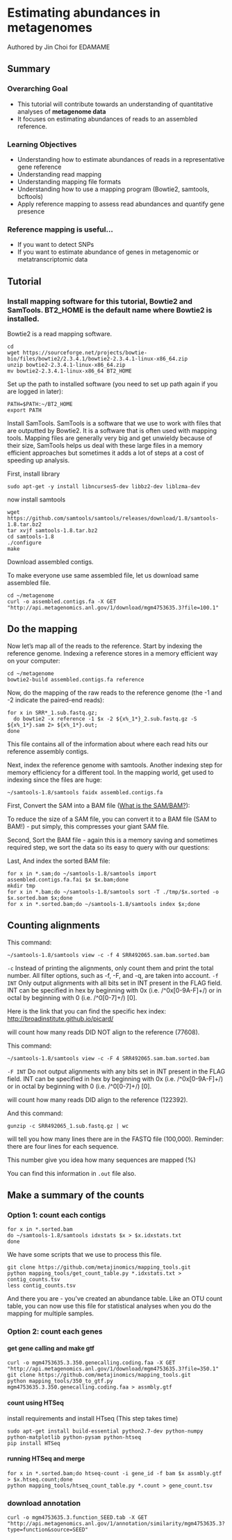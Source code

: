 # Estimating abundances in metagenomes

Authored by Jin Choi for EDAMAME

## Summary

### Overarching Goal
* This tutorial will contribute towards an understanding of quantitative analyses of **metagenome data**
* It focuses on estimating abundances of reads to an assembled reference.

### Learning Objectives
* Understanding how to estimate abundances of reads in a representative gene reference
* Understanding read mapping
* Understanding mapping file formats
* Understanding how to use a mapping program (Bowtie2, samtools, bcftools)
* Apply reference mapping to assess read abundances and quantify gene presence

### Reference mapping is useful... 
* If you want to detect SNPs
* If you want to estimate abundance of genes in metagenomic or metatranscriptomic data

## Tutorial

### Install mapping software for this tutorial, Bowtie2 and SamTools.  BT2_HOME is the default name where Bowtie2 is installed.
Bowtie2 is a read mapping software.

```
cd 
wget https://sourceforge.net/projects/bowtie-bio/files/bowtie2/2.3.4.1/bowtie2-2.3.4.1-linux-x86_64.zip
unzip bowtie2-2.3.4.1-linux-x86_64.zip
mv bowtie2-2.3.4.1-linux-x86_64 BT2_HOME
```

Set up the path to installed software  (you need to set up path again if you are logged in later):

```
PATH=$PATH:~/BT2_HOME
export PATH
```

Install SamTools.  SamTools is a software that we use to work with files that are outputted by Bowtie2.  It is a software that is often used with mapping tools.  Mapping files are generally very big and get unwieldy because of their size, SamTools helps us deal with these large files in a memory efficient approaches but sometimes it adds a lot of steps at a cost of speeding up analysis.

First, install library
```
sudo apt-get -y install libncurses5-dev libbz2-dev liblzma-dev
```
now install samtools
```
wget https://github.com/samtools/samtools/releases/download/1.8/samtools-1.8.tar.bz2
tar xvjf samtools-1.8.tar.bz2
cd samtools-1.8
./configure
make
```

Download assembled contigs.

To make everyone use same assembled file, let us download same assembled file.
```
cd ~/metagenome
curl -o assembled.contigs.fa -X GET "http://api.metagenomics.anl.gov/1/download/mgm4753635.3?file=100.1"
```


## Do the mapping
Now let’s map all of the reads to the reference. Start by indexing the reference genome.  Indexing a reference stores in a memory efficient way on your computer:

```
cd ~/metagenome
bowtie2-build assembled.contigs.fa reference
```
Now, do the mapping of the raw reads to the reference genome (the -1 and -2 indicate the paired-end reads):
```
for x in SRR*_1.sub.fastq.gz;
  do bowtie2 -x reference -1 $x -2 ${x%_1*}_2.sub.fastq.gz -S ${x%_1*}.sam 2> ${x%_1*}.out;
done
```

This file contains all of the information about where each read hits our reference assembly contigs.

Next, index the reference genome with samtools.  Another indexing step for memory efficiency for a different tool.  In the mapping world, get used to indexing since the files are huge:

```
~/samtools-1.8/samtools faidx assembled.contigs.fa
```

First, Convert the SAM into a BAM file ([What is the SAM/BAM?](https://samtools.github.io/hts-specs/SAMv1.pdf)):

To reduce the size of a SAM file, you can convert it to a BAM file (SAM to BAM!) - put simply, this compresses your giant SAM file.

Second, Sort the BAM file - again this is a memory saving and sometimes required step, we sort the data so its easy to query with our questions:

Last, And index the sorted BAM file:
```
for x in *.sam;do ~/samtools-1.8/samtools import assembled.contigs.fa.fai $x $x.bam;done
mkdir tmp
for x in *.bam;do ~/samtools-1.8/samtools sort -T ./tmp/$x.sorted -o $x.sorted.bam $x;done
for x in *.sorted.bam;do ~/samtools-1.8/samtools index $x;done
```

## Counting alignments
This command:
```
~/samtools-1.8/samtools view -c -f 4 SRR492065.sam.bam.sorted.bam
```
`-c` Instead of printing the alignments, only count them and print the total number. All filter options, such as -f, -F, and -q, are taken into account. `-f INT` Only output alignments with all bits set in INT present in the FLAG field. INT can be specified in hex by beginning with 0x (i.e. /^0x[0-9A-F]+/) or in octal by beginning with 0 (i.e. /^0[0-7]+/) [0]. 

Here is the link that you can find the specific hex index:
http://broadinstitute.github.io/picard/

will count how many reads DID NOT align to the reference (77608).

This command:

```
~/samtools-1.8/samtools view -c -F 4 SRR492065.sam.bam.sorted.bam
```
`-F INT` Do not output alignments with any bits set in INT present in the FLAG field. INT can be specified in hex by beginning with 0x (i.e. /^0x[0-9A-F]+/) or in octal by beginning with 0 (i.e. /^0[0-7]+/) [0].

will count how many reads DID align to the reference (122392).

And this command:

```
gunzip -c SRR492065_1.sub.fastq.gz | wc
```

will tell you how many lines there are in the FASTQ file (100,000). Reminder: there are four lines for each sequence.

This number give you idea how many sequences are mapped (%)

You can find this information in `.out` file also. 

## Make a summary of the counts 

### Option 1: count each contigs

```
for x in *.sorted.bam
do ~/samtools-1.8/samtools idxstats $x > $x.idxstats.txt
done
```
We have some scripts that we use to process this file.
```
git clone https://github.com/metajinomics/mapping_tools.git
python mapping_tools/get_count_table.py *.idxstats.txt > contig_counts.tsv
less contig_counts.tsv
```

And there you are - you've created an abundance table.  Like an OTU count table, you can now use this file for statistical analyses when you do the mapping for multiple samples.


### Option 2: count each genes
#### get gene calling and make gtf
```
curl -o mgm4753635.3.350.genecalling.coding.faa -X GET "http://api.metagenomics.anl.gov/1/download/mgm4753635.3?file=350.1"
git clone https://github.com/metajinomics/mapping_tools.git
python mapping_tools/350_to_gtf.py mgm4753635.3.350.genecalling.coding.faa > assmbly.gtf
```

#### count using HTSeq
install requirements and install HTseq (This step takes time)
```
sudo apt-get install build-essential python2.7-dev python-numpy python-matplotlib python-pysam python-htseq
pip install HTSeq
```
#### running HTSeq and merge
```
for x in *.sorted.bam;do htseq-count -i gene_id -f bam $x assmbly.gtf > $x.htseq.count;done
python mapping_tools/htseq_count_table.py *.count > gene_count.tsv
```

### download annotation
```
curl -o mgm4753635.3.function_SEED.tab -X GET "http://api.metagenomics.anl.gov/1/annotation/similarity/mgm4753635.3?type=function&source=SEED"
```
